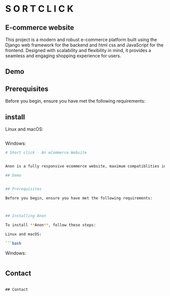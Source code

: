 # S O R T  C L I C K

## E-commerce website 
This project is a modern and robust e-commerce platform built using the Django web framework for the backend and html css and JavaScript  for the frontend. Designed with scalability and flexibility in mind, it provides a seamless and engaging shopping experience for users.




## Demo



## Prerequisites

Before you begin, ensure you have met the following requirements:

## install 

Linux and macOS:

```bash

```

Windows:

```bash
# Short click - An eCommerce Website


Anon is a fully responsive ecommerce website, maximum compatiblities in all mobile devices, built using HTML, CSS, and JavaScript.

## Demo


## Prerequisites

Before you begin, ensure you have met the following requirements:



## Installing Anon

To install **Anon**, follow these steps:

Linux and macOS:

```bash

```

Windows:

```bash

```

## Contact
```

## Contact


